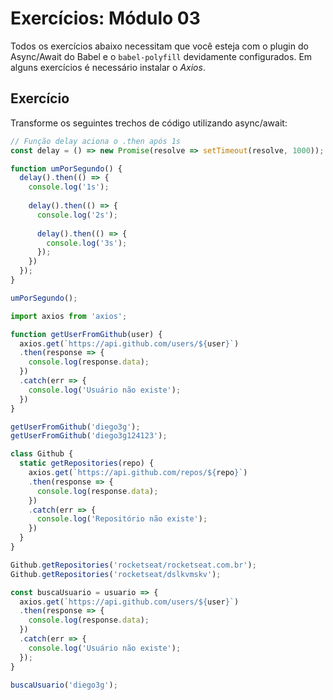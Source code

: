 # Exercícios: Módulo 03

Todos os exercícios abaixo necessitam que você esteja com o plugin do Async/Await do Babel e o `babel-polyfill` devidamente configurados. Em alguns exercícios é necessário instalar o *Axios*. 

## Exercício

Transforme os seguintes trechos de código utilizando async/await:

```javascript
// Função delay aciona o .then após 1s
const delay = () => new Promise(resolve => setTimeout(resolve, 1000));

function umPorSegundo() {
  delay().then(() => {
    console.log('1s');
    
    delay().then(() => {
      console.log('2s');
      
      delay().then(() => {
        console.log('3s');
      });
    })
  });
}

umPorSegundo();
```

```javascript
import axios from 'axios';

function getUserFromGithub(user) {
  axios.get(`https://api.github.com/users/${user}`)
  .then(response => {
    console.log(response.data);
  })
  .catch(err => {
    console.log('Usuário não existe');
  })
}

getUserFromGithub('diego3g');
getUserFromGithub('diego3g124123');
```

```javascript
class Github {
  static getRepositories(repo) {
    axios.get(`https://api.github.com/repos/${repo}`)
    .then(response => {
      console.log(response.data);
    })
    .catch(err => {
      console.log('Repositório não existe');
    })
  }
}

Github.getRepositories('rocketseat/rocketseat.com.br');
Github.getRepositories('rocketseat/dslkvmskv');
```

```javascript
const buscaUsuario = usuario => {
  axios.get(`https://api.github.com/users/${user}`)
  .then(response => {
    console.log(response.data);
  })
  .catch(err => {
    console.log('Usuário não existe');
  });
}

buscaUsuario('diego3g');
```

